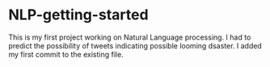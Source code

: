# NLP-getting-started
This is my first project working on Natural Language processing. I had to predict the possibility of tweets indicating possible looming dsaster. 
I added my first commit to the existing file.
